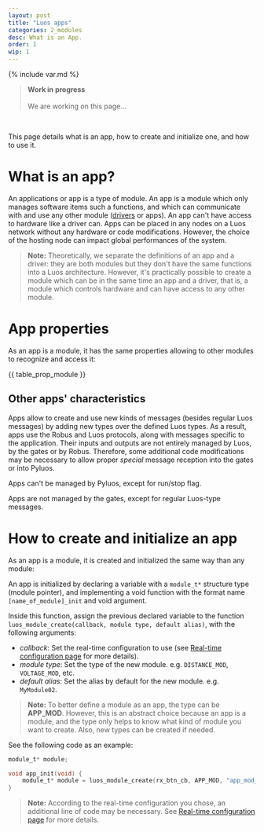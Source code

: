 ```yaml
---
layout: post
title: "Luos apps"
categories: 2_modules
desc: What is an App.
order: 1
wip: 1
---
```

{% include var.md %}
<div class="wip_img"></div>
<blockquote class="warning"><strong>Work in progress</strong><br /><br />We are working on this page...</blockquote><br />

This page details what is an app, how to create and initialize one, and how to use it.

# What is an app?
An applications or app is a type of module. An app is a module which only manages software items such a functions, and which can communicate with and use any other module ([drivers](drivers) or apps). An app can't have access to hardware like a driver can.
Apps can be placed in any nodes on a Luos network without any hardware or code modifications. However, the choice of the hosting node can impact global performances of the system.

> **Note:** Theoretically, we separate the definitions of an app and a driver: they are both modules but they don't have the same functions into a Luos architecture. However, it's practically possible to create a module which can be in the same time an app and a driver, that is, a module which controls hardware and can have access to any other module.


# App properties
As an app is a module, it has the same properties allowing to other modules to recognize and access it:

{{ table_prop_module }}

## Other apps' characteristics

Apps allow to create and use new kinds of messages (besides regular Luos messages) by adding new types over the defined Luos types. As a result, apps use the Robus and Luos protocols, along with messages specific to the application. Their inputs and outputs are not entirely managed by Luos, by the gates or by Robus. Therefore, some additional code modifications may be necessary to allow proper *special* message reception into the gates or into Pyluos. 

Apps can't be managed by Pyluos, except for run/stop flag.

Apps are not managed by the gates, except for regular Luos-type messages.


# How to create and initialize an app
As an app is a module, it is created and initialized the same way than any module:

An app is initialized by declaring a variable with a `module_t*` structure type (module pointer), and implementing a void function with the format name `[name_of_module]_init` and void argument.

Inside this function, assign the previous declared variable to the function `luos_module_create(callback, module type, default alias)`, with the following arguments:
 - *callback*: Set the real-time configuration to use (see [Real-time configuration page](rt-config) for more details).
 - *module type*: Set the type of the new module. e.g. `DISTANCE_MOD`, `VOLTAGE_MOD`, etc. 
 - *default alias*: Set the alias by default for the new module. e.g. `MyModule02`.
 
> **Note:** To better define a module as an app, the type can be **APP_MOD**. However, this is an abstract choice because an app is a module, and the type only helps to know what kind of module you want to create. Also, new types can be created if needed.
 
See the following code as an example:

```c
module_t* module;

void app_init(void) {
    module_t* module = luos_module_create(rx_btn_cb, APP_MOD, "app_mod_1");
}
```

> **Note:** According to the real-time configuration you chose, an additional line of code may be necessary. See [Real-time configuration page](rt-config) for more details.
